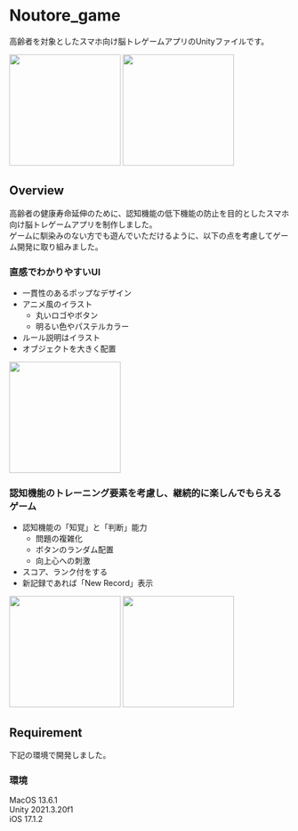 # Noutore_game

高齢者を対象としたスマホ向け脳トレゲームアプリのUnityファイルです。

<img src="https://github.com/aozam3/Noutore_game/assets/65112280/47cba34d-2882-4342-8c34-49420c43e646.gif" width="200">
<img src="https://github.com/aozam3/Noutore_game/assets/65112280/326438bf-35c8-496c-9c0c-004b34f6b45b.gif" width="200">

## Overview
高齢者の健康寿命延伸のために、認知機能の低下機能の防止を目的としたスマホ向け脳トレゲームアプリを制作しました。<br/>
ゲームに馴染みのない方でも遊んでいただけるように、以下の点を考慮してゲーム開発に取り組みました。

### 直感でわかりやすいUI
*	一貫性のあるポップなデザイン
  * アニメ風のイラスト
 	* 丸いロゴやボタン
 	* 明るい色やパステルカラー
* ルール説明はイラスト
* オブジェクトを大きく配置

<img src="https://github.com/aozam3/Noutore_game/assets/65112280/c17688a1-ebf5-419f-9f9c-92b7ea3bf8e3.png" width="200">

### 認知機能のトレーニング要素を考慮し、継続的に楽しんでもらえるゲーム
* 認知機能の「知覚」と「判断」能力
  * 問題の複雑化
  * ボタンのランダム配置
  * 向上心への刺激
* スコア、ランク付をする
* 新記録であれば「New Record」表示

<img src="https://github.com/aozam3/Noutore_game/assets/65112280/93001312-aa96-437d-b71b-cf0bcded6044.png" width="200">
<img src="https://github.com/aozam3/Noutore_game/assets/65112280/917adc27-2e82-4e5a-99d8-331081534e25.png" width="200">

## Requirement
下記の環境で開発しました。

### 環境
MacOS 13.6.1<br/>
Unity 2021.3.20f1<br/>
iOS 17.1.2<br/>
